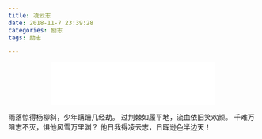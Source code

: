 ```yaml
---
title: 凌云志
date: 2018-11-7 23:39:28
categories: 励志
tags: 励志

---
```

<div align="middle"><iframe frameborder="no" border="0" marginwidth="0" marginheight="0" width=330 height=86 src="//music.163.com/outchain/player?type=2&id=526668900&auto=1&height=66"></iframe></iframe></div>

雨落惊得杨柳斜，少年蹒跚几经劫。
过荆棘如履平地，流血依旧笑欢颜。
千难万阻志不灭，惧他风雪万里渊？
他日我得凌云志，日晖逊色半边天！